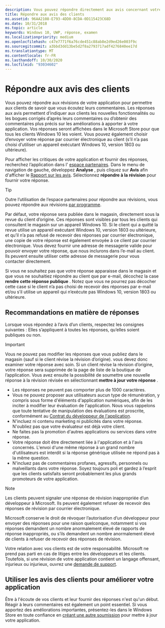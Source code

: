```yaml
---
description: Vous pouvez répondre directement aux avis concernant votre application pour montrer à vos clients que vous prêtez attention à leurs commentaires.
title: Répondre aux avis des clients
ms.assetid: 96AA2108-E793-4DD0-8CDA-0D115423C68D
ms.date: 10/31/2018
ms.topic: article
keywords: Windows 10, UWP, réponse, examen
ms.localizationpriority: medium
ms.openlocfilehash: c47e7771f6a76cde451c88ab8e2d9ed26e003f9c
ms.sourcegitcommit: a3bbd3dd13be5d2f8a2793717adf4276840ee17d
ms.translationtype: MT
ms.contentlocale: fr-FR
ms.lasthandoff: 10/30/2020
ms.locfileid: "93034602"
---
```

# <a name="respond-to-customer-reviews"></a>Répondre aux avis des clients


Vous pouvez répondre aux révisions de votre application pour permettre aux clients de savoir que vous écoutez leurs commentaires. Les réponses aux avis permettent d’indiquer aux clients les nouvelles fonctionnalités ou les bogues corrigés d’après leurs commentaires ou d’obtenir des commentaires plus précis sur les améliorations à apporter à votre application. Vos réponses seront affichées dans le Microsoft Store pour que tous les clients Windows 10 les voient. Vous pouvez également choisir d’envoyer votre réponse par courrier électronique au client (s’il n’a pas choisi d’utiliser un appareil exécutant Windows 10, version 1803 ou ultérieure).

Pour afficher les critiques de votre application et fournir des réponses, recherchez l’application dans l' [espace partenaires](https://partner.microsoft.com/dashboard). Dans le menu de navigation de gauche, développez **Analyse** , puis cliquez sur **Avis** afin d'afficher le [Rapport sur les avis](reviews-report.md). Sélectionnez **répondre à la révision** pour fournir votre réponse.

> [!TIP]
> Outre l’utilisation de l’espace partenaires pour répondre aux révisions, vous pouvez répondre aux révisions [par programme](../monetize/submit-responses-to-app-reviews.md).

Par défaut, votre réponse sera publiée dans le magasin, directement sous la revue du client d’origine. Ces réponses sont visibles par tous les clients qui consultent le magasin sur un appareil Windows 10. Si le client qui a quitté la revue utilise un appareil exécutant Windows 10, version 1803 ou ultérieure, et qu’il n’a pas refusé de recevoir des réponses par courrier électronique, une copie de votre réponse est également envoyée à ce client par courrier électronique.  Vous devez fournir une adresse de messagerie valide pour pouvoir envoyer votre réponse, que nous inclurons dans l’e-mail au client. Ils peuvent ensuite utiliser cette adresse de messagerie pour vous contacter directement.

Si vous ne souhaitez pas que votre réponse apparaisse dans le magasin et que vous ne souhaitiez répondre au client que par e-mail, décochez la case **rendre cette réponse publique** . Notez que vous ne pourrez pas décocher cette case si le client n’a pas choisi de recevoir des réponses par e-mail et/ou s’il utilise un appareil qui n’exécute pas Windows 10, version 1803 ou ultérieure.

## <a name="guidelines-for-responses"></a>Recommandations en matière de réponses

Lorsque vous répondez à l’avis d’un clients, respectez les consignes suivantes : Elles s’appliquent à toutes les réponses, qu’elles soient publiques ou non.

> [!IMPORTANT]
> Vous ne pouvez pas modifier les réponses que vous publiez dans le magasin (sauf si le client révise la révision d’origine). vous devez donc examiner votre réponse avec soin. Si un client révise la révision d’origine, votre réponse sera supprimée de la page de liste de la boutique de l’application. Vous avez ensuite la possibilité de soumettre une nouvelle réponse à la révision révisée en sélectionnant **mettre à jour votre réponse** .

-   Les réponses ne peuvent pas comporter plus de 1000 caractères.
-   Vous ne pouvez proposer aux utilisateurs aucun type de rémunération, y compris sous forme d'éléments d'application numériques, afin de les inciter à modifier leur évaluation de l'application. Nous vous rappelons que toute tentative de manipulation des évaluations est proscrite, conformément au [Contrat du développeur de l'application](/legal/windows/agreements/app-developer-agreement).
-   N'incluez ni contenu marketing ni publicités dans votre réponse. N'oubliez pas que votre évaluateur est déjà votre client.
-   Ne faites pas la promotion d'autres applications ou services dans votre réponse.
-   Votre réponse doit être directement liée à l'application et à l'avis concernés. L'envoi d'une même réponse à un grand nombre d'utilisateurs est interdit si la réponse générique utilisée ne répond pas à la même question.
-   N'incluez pas de commentaires profanes, agressifs, personnels ou malveillants dans votre réponse. Soyez toujours poli et gardez à l’esprit que les clients satisfaits seront probablement les plus grands promoteurs de votre application.

> [!NOTE]
> Les clients peuvent signaler une réponse de révision inappropriée d’un développeur à Microsoft. Ils peuvent également refuser de recevoir des réponses de révision par courrier électronique.
>
> Microsoft conserve le droit de révoquer l’autorisation d’un développeur pour envoyer des réponses pour une raison quelconque, notamment si vos réponses demandent un nombre anormalement élevé de rapports de réponse inappropriés, ou s’ils demandent un nombre anormalement élevé de clients à refuser de recevoir des réponses de révision.

Votre relation avec vos clients est de votre responsabilité. Microsoft ne prend pas parti en cas de litiges entre les développeurs et les clients. Toutefois, si une révision de votre application contient un langage offensant, injurieux ou injurieux, ouvrez une [demande de support](https://developer.microsoft.com/windows/support).


## <a name="use-customer-reviews-to-improve-your-app"></a>Utiliser les avis des clients pour améliorer votre application

Être à l'écoute de vos clients et leur fournir des réponses n'est qu'un début. Réagir à leurs commentaires est également un point essentiel. Si vous apportez des améliorations importantes, présentez-les dans le Windows Store en toute confiance en [créant une autre soumission](app-submissions.md) pour mettre à jour votre application.
